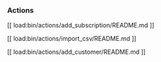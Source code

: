 
### Actions

[[ load:bin/actions/add_subscription/README.md ]]

[[ load:bin/actions/import_csv/README.md ]]

[[ load:bin/actions/add_customer/README.md ]]